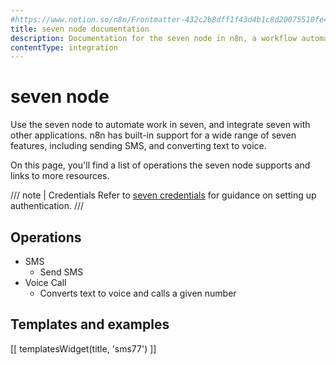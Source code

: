 ```yaml
---
#https://www.notion.so/n8n/Frontmatter-432c2b8dff1f43d4b1c8d20075510fe4
title: seven node documentation
description: Documentation for the seven node in n8n, a workflow automation platform. Includes details of operations and configuration, and links to examples and credentials information.
contentType: integration
---
```


# seven node

Use the seven node to automate work in seven, and integrate seven with other applications. n8n has built-in support for a wide range of seven features, including sending SMS, and converting text to voice. 

On this page, you'll find a list of operations the seven node supports and links to more resources.

/// note | Credentials
Refer to [seven credentials](/integrations/builtin/credentials/sms77/) for guidance on setting up authentication. 
///

## Operations

* SMS
    * Send SMS
* Voice Call
    * Converts text to voice and calls a given number

## Templates and examples

<!-- see https://www.notion.so/n8n/Pull-in-templates-for-the-integrations-pages-37c716837b804d30a33b47475f6e3780 -->
[[ templatesWidget(title, 'sms77') ]]
